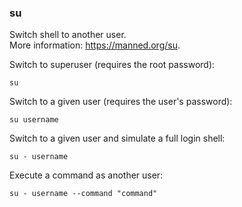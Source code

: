 ### su

Switch shell to another user. <br />
More information: https://manned.org/su. <br />

Switch to superuser (requires the root password):

```
su
```

Switch to a given user (requires the user's password):

```
su username
```

Switch to a given user and simulate a full login shell:

```
su - username
```

Execute a command as another user:

```
su - username --command "command"
```
